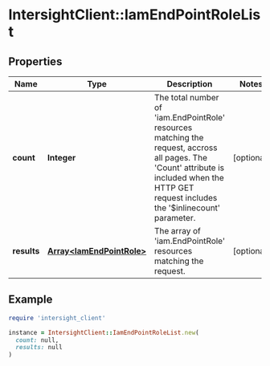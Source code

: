 # IntersightClient::IamEndPointRoleList

## Properties

| Name | Type | Description | Notes |
| ---- | ---- | ----------- | ----- |
| **count** | **Integer** | The total number of &#39;iam.EndPointRole&#39; resources matching the request, accross all pages. The &#39;Count&#39; attribute is included when the HTTP GET request includes the &#39;$inlinecount&#39; parameter. | [optional] |
| **results** | [**Array&lt;IamEndPointRole&gt;**](IamEndPointRole.md) | The array of &#39;iam.EndPointRole&#39; resources matching the request. | [optional] |

## Example

```ruby
require 'intersight_client'

instance = IntersightClient::IamEndPointRoleList.new(
  count: null,
  results: null
)
```

